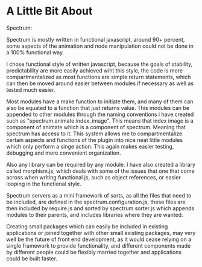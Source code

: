 A Little Bit About
========

Spectrum:

Spectrum is mostly written in functional javascript, around 90+ percent, some aspects of the animation
and node manipulation could not be done in a 100% functional way. 

I chose functional style of written javascript, because the goals of stability, predictability are more easily achieved wiht this style, the code is more compartmentalized as most functions are simple return statements, which can then be moved around easier between modules if necessary as well as tested much easier. 

Most modules have a make function to initiate them, and many of them can also be equated to a function that just returns value. This modules can be appended to other modules through the naming conventions i have created such as 
"spectrum.animate.index_image". This means that index image is a component of animate which is a component of spectrum. Meaning that spectrum has access to it. This system allows me to compartmentalize certain aspects and functions of the plugin into nice neat little modules which only perform a singe action. This again makes easier testing, debugging and more convenient organization. 

Also any library can be required by any module. I have also created a library called morphism.js, which deals with some of the issues that one that come across when writing functional js, such as object references, or easier looping in the functional style. 

Spectrum servers as a mini framework of sorts, as all the files that need to be included, are defined in the spectrum.configuration.js, these files are then included by require.js and sorted by spectrum.sorter.js which appends modules to their parents, and includes libraries where they are wanted.

Creating small packages which can easily be included in existing applications or joined together with other small existing packages, may very well be the future of front end development, as it would cease relying on a single framework to provide functionality, and different components made by different people could be flexibly married together and applications could be built faster.
